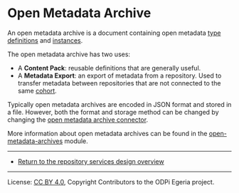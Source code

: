 <!-- SPDX-License-Identifier: CC-BY-4.0 -->
<!-- Copyright Contributors to the ODPi Egeria project. -->

# Open Metadata Archive

An open metadata archive is a document containing open metadata [type definitions](open-metadata-type-definitions.md)
and [instances](open-metadata-instances.md).

The open metadata archive has two uses:

* A **Content Pack**: reusable definitions that are generally useful.
* A **Metadata Export**: an export of metadata from a repository.  Used to transfer metadata
between repositories that are not connected to the same [cohort](open-metadata-repository-cohort.md).

Typically open metadata archives are encoded in JSON format and stored in a file.
However, both the format and storage method can be changed by changing the 
[open metadata archive connector](component-descriptions/connectors/open-metadata-archive-store-connector.md).

More information about open metadata archives can be found in the
[open-metadata-archives](../../../open-metadata-resources/open-metadata-archives) module.

----
* [Return to the repository services design overview](.)

----
License: [CC BY 4.0](https://creativecommons.org/licenses/by/4.0/),
Copyright Contributors to the ODPi Egeria project.